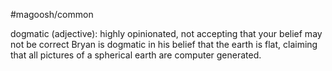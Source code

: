 #magoosh/common

dogmatic (adjective): highly opinionated, not accepting that your belief may not be correct 
Bryan is dogmatic in his belief that the earth is flat, claiming that all pictures of a spherical earth are 
computer generated. 
